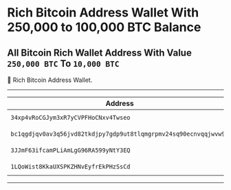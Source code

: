 # Rich Bitcoin Address Wallet With 250,000 to 100,000 BTC Balance

## All Bitcoin Rich Wallet Address With Value `250,000 BTC` To `10,000 BTC`


💎 Rich Bitcoin Address Wallet.

---

| Address | Balance | Link |
| --- | --- | --- |
| `34xp4vRoCGJym3xR7yCVPFHoCNxv4Twseo` | `248597.35370836 BTC` | [ 🔎 ](https://btc1.trezor.io/address/34xp4vRoCGJym3xR7yCVPFHoCNxv4Twseo 'check from trezor explorer')[🔎](https://www.blockchain.com/explorer/addresses/BTC/34xp4vRoCGJym3xR7yCVPFHoCNxv4Twseo 'blockchain') |
| `bc1qgdjqv0av3q56jvd82tkdjpy7gdp9ut8tlqmgrpmv24sq90ecnvqqjwvw97` | `178010.08751098 BTC` | [ 🔎 ](https://btc1.trezor.io/address/bc1qgdjqv0av3q56jvd82tkdjpy7gdp9ut8tlqmgrpmv24sq90ecnvqqjwvw97)[🔎](https://www.blockchain.com/explorer/addresses/BTC/bc1qgdjqv0av3q56jvd82tkdjpy7gdp9ut8tlqmgrpmv24sq90ecnvqqjwvw97 'blockchain') |
| `3JJmF63ifcamPLiAmLgG96RA599yNtY3EQ` | `127351.05733404 BTC` | [ 🔎 ](https://btc1.trezor.io/address/3JJmF63ifcamPLiAmLgG96RA599yNtY3EQ 'check from trezor explorer')[🔎](https://www.blockchain.com/explorer/addresses/BTC/3JJmF63ifcamPLiAmLgG96RA599yNtY3EQ 'blockchain')|
| `1LQoWist8KkaUXSPKZHNvEyfrEkPHzSsCd` | `119347.40502459 BTC` | [ 🔎 ](https://btc1.trezor.io/address/1LQoWist8KkaUXSPKZHNvEyfrEkPHzSsCd 'check from trezor explorer') [🔎](https://www.blockchain.com/explorer/addresses/BTC/1LQoWist8KkaUXSPKZHNvEyfrEkPHzSsCd 'blockchain')|

---




